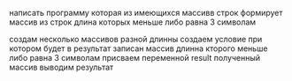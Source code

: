 написать программу которая из имеющихся массивв строк формирует массив из строк длина которых меньше либо равна 3 символам

создам несколько массивов разной длинны 
создаем условие при котором будет в результат записан массив длинна кторого меньше либо равна 3 символам
присваем переменной result полученный массив 
выводим результат 